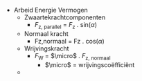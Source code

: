 - Arbeid Energie Vermogen 
	- Zwaartekrachtcomponenten
		- $F$<sub>z, parallel</sub> = $F$<sub>z</sub> . sin($\alpha$)
	- Normaal kracht
		- Fz,normaal = Fz . cos($\alpha$)
	- Wrijvingskracht
		- $F$<sub>W</sub> = $\micro$ . $F$<sub>z, normaal</sub> 
			- $\micro$ = wrijvingscoëfficiënt
	- 